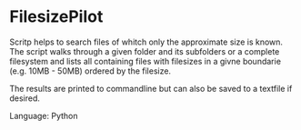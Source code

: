 # FilesizePilot

Scritp helps to search files of whitch only the approximate size is known.
The script walks through a given folder and its subfolders or a complete filesystem and lists all containing files with filesizes
in a givne boundarie (e.g. 10MB - 50MB) ordered by the filesize.

The results are printed to commandline but can also be saved to a textfile if desired.

Language: Python
